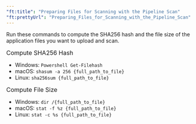 ```yaml
---
"ft:title": "Preparing Files for Scanning with the Pipeline Scan"
"ft:prettyUrl": "Preparing_Files_for_Scanning_with_the_Pipeline_Scan"
---
```

Run these commands to compute the SHA256 hash and the file size of the application files you want to upload and scan.

<p><span style="font-size: medium;">Compute SHA256 Hash</span></p>

- Windows: `Powershell Get-Filehash`
- macOS: `shasum -a 256 {full_path_to_file}`
- Linux: `sha256sum {full_path_to_file}`

<p><span style="font-size: medium;">Compute File Size</span></p>

- Windows: `dir /{full_path_to_file}`
- macOS: `stat -f %z {full_path_to_file}`
- Linux: `stat -c %s {full_path_to_file}`
